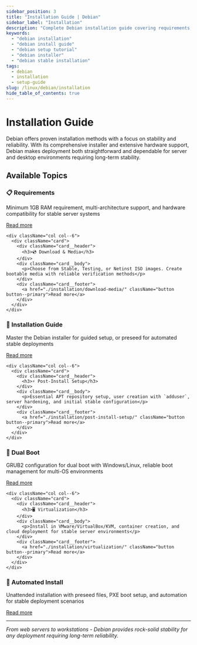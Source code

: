 ```yaml
---
sidebar_position: 3
title: "Installation Guide | Debian"
sidebar_label: "Installation"
description: "Complete Debian installation guide covering requirements, download, installation process, post-install setup, and specialized installations."
keywords:
  - "debian installation"
  - "debian install guide"
  - "debian setup tutorial"
  - "debian installer"
  - "debian stable installation"
tags:
  - debian
  - installation
  - setup-guide
slug: /linux/debian/installation
hide_table_of_contents: true
---
```


# Installation Guide

Debian offers proven installation methods with a focus on stability and reliability. With its comprehensive installer and extensive hardware support, Debian makes deployment both straightforward and dependable for server and desktop environments requiring long-term stability.

## Available Topics

<div className="container">
  <div className="row">
    <div className="col col--6">
      <div className="card">
        <div className="card__header">
          <h3>📋 Requirements</h3>
        </div>
        <div className="card__body">
          <p>Minimum 1GB RAM requirement, multi-architecture support, and hardware compatibility for stable server systems</p>
        </div>
        <div className="card__footer">
          <a href="./installation/requirements/" className="button button--primary">Read more</a>
        </div>
      </div>
    </div>
    
    <div className="col col--6">
      <div className="card">
        <div className="card__header">
          <h3>💿 Download & Media</h3>
        </div>
        <div className="card__body">
          <p>Choose from Stable, Testing, or Netinst ISO images. Create bootable media with reliable verification methods</p>
        </div>
        <div className="card__footer">
          <a href="./installation/download-media/" className="button button--primary">Read more</a>
        </div>
      </div>
    </div>
  </div>

  <div className="row">
    <div className="col col--6">
      <div className="card">
        <div className="card__header">
          <h3>🚀 Installation Guide</h3>
        </div>
        <div className="card__body">
          <p>Master the Debian installer for guided setup, or preseed for automated stable deployments</p>
        </div>
        <div className="card__footer">
          <a href="./installation/installation-guide/" className="button button--primary">Read more</a>
        </div>
      </div>
    </div>
    
    <div className="col col--6">
      <div className="card">
        <div className="card__header">
          <h3>⚡ Post-Install Setup</h3>
        </div>
        <div className="card__body">
          <p>Essential APT repository setup, user creation with `adduser`, server hardening, and initial stable configuration</p>
        </div>
        <div className="card__footer">
          <a href="./installation/post-install-setup/" className="button button--primary">Read more</a>
        </div>
      </div>
    </div>
  </div>

  <div className="row">
    <div className="col col--6">
      <div className="card">
        <div className="card__header">
          <h3>🔄 Dual Boot</h3>
        </div>
        <div className="card__body">
          <p>GRUB2 configuration for dual boot with Windows/Linux, reliable boot management for multi-OS environments</p>
        </div>
        <div className="card__footer">
          <a href="./installation/dual-boot/" className="button button--primary">Read more</a>
        </div>
      </div>
    </div>
    
    <div className="col col--6">
      <div className="card">
        <div className="card__header">
          <h3>🖥️ Virtualization</h3>
        </div>
        <div className="card__body">
          <p>Install in VMware/VirtualBox/KVM, container creation, and cloud deployment for stable server environments</p>
        </div>
        <div className="card__footer">
          <a href="./installation/virtualization/" className="button button--primary">Read more</a>
        </div>
      </div>
    </div>
  </div>

  <div className="row">
    <div className="col col--6">
      <div className="card">
        <div className="card__header">
          <h3>🤖 Automated Install</h3>
        </div>
        <div className="card__body">
          <p>Unattended installation with preseed files, PXE boot setup, and automation for stable deployment scenarios</p>
        </div>
        <div className="card__footer">
          <a href="./installation/automated-install/" className="button button--primary">Read more</a>
        </div>
      </div>
    </div>

  </div>
</div>

---

*From web servers to workstations - Debian provides rock-solid stability for any deployment requiring long-term reliability.*